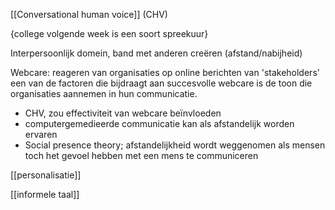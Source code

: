 [[Conversational human voice]] (CHV)

{college volgende week is een soort spreekuur}

Interpersoonlijk domein, band met anderen creëren (afstand/nabijheid)

Webcare: reageren van organisaties op online berichten van 'stakeholders'
een van de factoren die bijdraagt aan succesvolle webcare is de toon die organisaties aannemen in hun communicatie.
- CHV, zou effectiviteit van webcare beïnvloeden
- computergemedieerde communicatie kan als afstandelijk worden ervaren
- Social presence theory; afstandelijkheid wordt weggenomen als mensen toch het gevoel hebben met een mens te communiceren



[[personalisatie]]


[[informele taal]]






